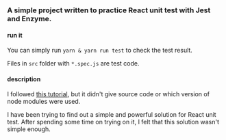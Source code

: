### A simple project written to practice React unit test with Jest and Enzyme.

#### run it
You can simply run `yarn & yarn run test` to check the test result.

Files in `src` folder with `*.spec.js` are test code.

#### description
I followed [this tutorial](https://medium.com/wehkamp-techblog/unit-testing-your-react-application-with-jest-and-enzyme-81c5545cee45), but it didn't give source code or which version of node modules were used.

I have been trying to find out a simple and powerful solution for React unit test. After spending some time on trying on it, I felt that this solution wasn't simple enough.
